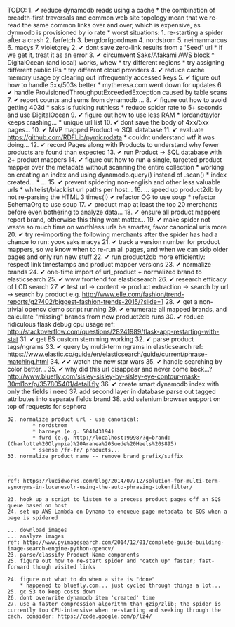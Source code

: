 
TODO:
    1. ✔ reduce dynamodb reads using a cache
        * the combination of breadth-first traversals and common web site topology mean that we re-read the same common links over and over, which is expensive, as dynmodb is provisioned by io rate
        * worst situations:
            1. re-starting a spider after a crash
            2. farfetch
            3. bergdorfgoodman
            4. nordstrom
            5. neimanmarcus
            6. macys
            7. violetgrey
    2. ✔ dont save zero-link results from a 'Seed' url
        * if we get it, treat it as an error
    3. ✔ circumvent Saks/Afakami AWS block
        * DigitalOcean (and local) works, whew
        * try different regions
        * try assigning different public IPs
        * try different cloud providers
    4. ✔ reduce cache memory usage by clearing out infrequently accessed keys
    5. ✔ figure out how to handle 5xx/503s better
        * mytheresa.com went down for updates
    6. ✔ handle ProvisionedThroughputExceededException caused by table scans
    7. ✔ report counts and sums from dynamodb
        ...
    8. ✔ figure out how to avoid getting 403d
        * saks is fucking ruthless
            * reduce spider rate to 5+ seconds and use DigitalOcean
    9. ✔ figure out how to use less RAM
        * lordandtaylor keeps crashing...
            * unique url list
    10. ✔ dont save the body of 4xx/5xx pages...
    10. ✔ MVP mapped Product -> SQL database
    11. ✔ evaluate https://github.com/RDFLib/pymicrodata
        * couldnt understand wtf it was doing...
    12. ✔ record Pages along with Products to understand why fewer products are found than expected
    13. ✔ run Product -> SQL database with 2+ product mappers
    14. ✔ figure out how to run a single, targeted product mapper over the metadata without scanning the entire collection
        * working on creating an index and using dynamodb.query() instead of .scan()
            * index created...
            * ...
    15. ✔ prevent spidering non-english and other less valuable urls
            * whitelist/blacklist url paths per host...
    16. ... speed up product2db by not re-parsing the HTML 3 times(!)
            ✔ refactor OG to use soup
            * refactor SchemaOrg to use soup
    17. ✔ product map at least the top 20 merchants before even bothering to analyze data...
    18. ✔ ensure all product mappers report brand, otherwise this thing wont matter...
    19. ✔ make spider not waste so much time on worthless urls
            be smarter, favor canonical urls more
    20. ✔ try re-importing the following merchants after the spider has had a chance to run:
        yoox
        saks
        macys
    21. ✔ track a version number for product mappers, so we know when to re-run all pages, and when we can skip older pages and only run new stuff
    22. ✔ run product2db more efficiently: respect link timestamps and product mapper versions
    23. ✔ normalize brands
    24. ✔ one-time import of url_product + normalized brand to elasticsearch
    25. ✔ www frontend for elasticsearch
    26. ✔ research efficacy of LCD search
    27. ✔ test url -> content -> product extraction -> search by url -> search by product
        e.g. http://www.elle.com/fashion/trend-reports/g27402/biggest-fashion-trends-2015/?slide=1
    28. ✔ get a non-trivial opencv demo script running
    29. ✔ enumerate all mapped brands, and calculate "missing" brands from new product2db runs
    30. ✔ reduce ridiculous flask debug cpu usage
            ref: http://stackoverflow.com/questions/28241989/flask-app-restarting-with-stat
    31. ✔ get ES custom stemming working
    32. ✔ parse product tags/ngrams
    33. ✔ query by multi-term ngrams in elasticsearch
        ref: https://www.elastic.co/guide/en/elasticsearch/guide/current/phrase-matching.html
    34. ✔✔ watch the new star wars
    35. ✔ handle searching by color better...
    35. ✔ why did this url disappear and never come back...? http://www.bluefly.com/sisley-sisley-by-sisley-eye-contour-mask-30ml1oz/p/357805401/detail.fly
    36. ✔ create smart dynamodb index with only the fields i need
    37. add second layer in database
        parse out tagged attributes into separate fields
            brand
    38. add selenium browser support on top of requests for sephora

    32. normalize product url - use canonical:
            * nordstrom
            * barneys (e.g. 504143194)
            * fwrd (e.g. http://localhost:9998/?q=brand:(Charlotte%20Olympia)%20Aranea%20Suede%20Heels%20$895)
            * ssense /fr-fr/ products...
    33. normalize product name -- remove brand prefix/suffix


    ...
    ref: https://lucidworks.com/blog/2014/07/12/solution-for-multi-term-synonyms-in-lucenesolr-using-the-auto-phrasing-tokenfilter/

    23. hook up a script to listen to a process product pages off an SQS queue based on host
    24. set up AWS Lambda on Dynamo to enqueue page metadata to SQS when a page is spidered

    ... download images
    ... analyze images
    ref: http://www.pyimagesearch.com/2014/12/01/complete-guide-building-image-search-engine-python-opencv/
    23. parse/classify Product Name components
    25. figure out how to re-start spider and "catch up" faster; fast-forward though visited links

    24. figure out what to do when a site is "done"
        * happened to bluefly.com... just cycled through things a lot...
    25. gc S3 to keep costs down
    26. dont overwrite dynamodb item 'created' time
    27. use a faster compression algorithm than gzip/zlib; the spider is currently too CPU-intensive when re-starting and seeking through the cach. consider: https://code.google.com/p/lz4/

